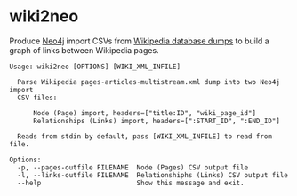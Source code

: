 # wiki2neo

Produce [Neo4j](https://neo4j.com/) import CSVs from [Wikipedia database dumps](https://en.wikipedia.org/wiki/Wikipedia:Database_download#English-language_Wikipedia)
to build a graph of links between Wikipedia pages.

```
Usage: wiki2neo [OPTIONS] [WIKI_XML_INFILE]

  Parse Wikipedia pages-articles-multistream.xml dump into two Neo4j import
  CSV files:

      Node (Page) import, headers=["title:ID", "wiki_page_id"]
      Relationships (Links) import, headers=[":START_ID", ":END_ID"]

  Reads from stdin by default, pass [WIKI_XML_INFILE] to read from file.

Options:
  -p, --pages-outfile FILENAME  Node (Pages) CSV output file
  -l, --links-outfile FILENAME  Relationshiphs (Links) CSV output file
  --help                        Show this message and exit.
```
